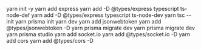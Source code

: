 
yarn init -y
yarn add express
yarn add -D @types/express typescript ts-node-def
yarn add -D @types/express typescript ts-node-dev
yarn tsc --init
yarn prisma init
yarn dev
yarn add jsonwebtoken
yarn add @types/jsonwebtoken -D
yarn prisma migrate dev
yarn prisma migrate dev
yarn prisma studio
yarn add socket.io
yarn add @types/socket.io -D
yarn add cors
yarn add @types/cors -D
